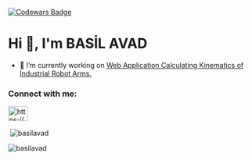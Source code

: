 [![Codewars Badge](https://www.codewars.com/users/Basil%20Avad/badges/large)](https://www.codewars.com/users/Basil%20Avad) 
<h1 >Hi 👋, I'm BASİL AVAD</h1>






- 🔭 I’m currently working on [Web Application Calculating Kinematics of Industrial Robot Arms.](http://robotkinematics.somee.com)



<h3 align="left">Connect with me:</h3>
<p align="left">
<a href="https://linkedin.com/in/https://www.linkedin.com/in/basil-avad-6aa6691a9/" target="blank"><img align="center" src="https://raw.githubusercontent.com/rahuldkjain/github-profile-readme-generator/master/src/images/icons/Social/linked-in-alt.svg" alt="https://www.linkedin.com/in/basil-avad-6aa6691a9/" height="30" width="40" /></a>
</p>





<p>&nbsp;<img align="center" src="https://github-readme-stats.vercel.app/api?username=basilavad&show_icons=true&locale=en" alt="basilavad" /></p>
<p><img align="center" src="https://github-readme-streak-stats.herokuapp.com/?user=basilavad&" alt="basilavad" /></p>


